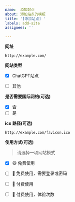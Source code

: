 ```yaml
---
name:  添加站点
about: 添加站点的模板
title: '[添加站点] '
labels: add-site
assignees: ''

---
```



**网址**

```
http://example.com/
```

**网站类型**
- [x] ChatGPT站点
- [ ] 其他


**是否需要国际网络(可选)**
- [x] 否
- [ ] 是

**ico 路径(可选)**

```
http://example.com/favicon.ico
```

**使用方式(可选)**

>请选择一项网站模式

- [x] 😄  免费使用         
- [ ] 🔑 免费使用，需要登录或密码 
- [ ] 🤑  付费使用         
- [ ] 🎁  付费使用，体验次数    

